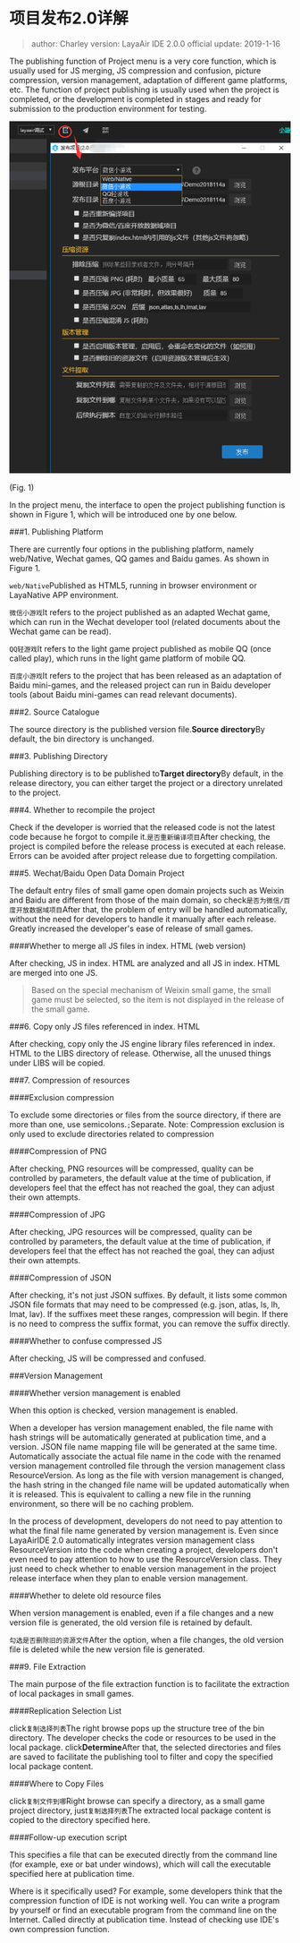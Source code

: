 # 项目发布2.0详解

> author: Charley version: LayaAir IDE 2.0.0 official update: 2019-1-16

The publishing function of Project menu is a very core function, which is usually used for JS merging, JS compression and confusion, picture compression, version management, adaptation of different game platforms, etc. The function of project publishing is usually used when the project is completed, or the development is completed in stages and ready for submission to the production environment for testing.

![1](img/1.png)   


(Fig. 1)



In the project menu, the interface to open the project publishing function is shown in Figure 1, which will be introduced one by one below.

###1. Publishing Platform

There are currently four options in the publishing platform, namely web/Native, Wechat games, QQ games and Baidu games. As shown in Figure 1.

`web/Native`Published as HTML5, running in browser environment or LayaNative APP environment.

`微信小游戏`It refers to the project published as an adapted Wechat game, which can run in the Wechat developer tool (related documents about the Wechat game can be read).

`QQ轻游戏`It refers to the light game project published as mobile QQ (once called play), which runs in the light game platform of mobile QQ.

`百度小游戏`It refers to the project that has been released as an adaptation of Baidu mini-games, and the released project can run in Baidu developer tools (about Baidu mini-games can read relevant documents).

###2. Source Catalogue

The source directory is the published version file.**Source directory**By default, the bin directory is unchanged.

###3. Publishing Directory

Publishing directory is to be published to**Target directory**By default, in the release directory, you can either target the project or a directory unrelated to the project.

###4. Whether to recompile the project

Check if the developer is worried that the released code is not the latest code because he forgot to compile it.`是否重新编译项目`After checking, the project is compiled before the release process is executed at each release. Errors can be avoided after project release due to forgetting compilation.

###5. Wechat/Baidu Open Data Domain Project

The default entry files of small game open domain projects such as Weixin and Baidu are different from those of the main domain, so check`是否为微信/百度开放数据域项目`After that, the problem of entry will be handled automatically, without the need for developers to handle it manually after each release. Greatly increased the developer's ease of release of small games.

####Whether to merge all JS files in index. HTML (web version)

After checking, JS in index. HTML are analyzed and all JS in index. HTML are merged into one JS.

> Based on the special mechanism of Weixin small game, the small game must be selected, so the item is not displayed in the release of the small game.
>

###6. Copy only JS files referenced in index. HTML

After checking, copy only the JS engine library files referenced in index. HTML to the LIBS directory of release. Otherwise, all the unused things under LIBS will be copied.

###7. Compression of resources

####Exclusion compression

To exclude some directories or files from the source directory, if there are more than one, use semicolons.`;`Separate.
Note: Compression exclusion is only used to exclude directories related to compression

####Compression of PNG

After checking, PNG resources will be compressed, quality can be controlled by parameters, the default value at the time of publication, if developers feel that the effect has not reached the goal, they can adjust their own attempts.

####Compression of JPG

After checking, JPG resources will be compressed, quality can be controlled by parameters, the default value at the time of publication, if developers feel that the effect has not reached the goal, they can adjust their own attempts.

####Compression of JSON

After checking, it's not just JSON suffixes. By default, it lists some common JSON file formats that may need to be compressed (e.g. json, atlas, ls, lh, lmat, lav). If the suffixes meet these ranges, compression will begin. If there is no need to compress the suffix format, you can remove the suffix directly.

####Whether to confuse compressed JS

After checking, JS will be compressed and confused.

###Version Management

####Whether version management is enabled

When this option is checked, version management is enabled.

When a developer has version management enabled, the file name with hash strings will be automatically generated at publication time, and a version. JSON file name mapping file will be generated at the same time. Automatically associate the actual file name in the code with the renamed version management controlled file through the version management class ResourceVersion. As long as the file with version management is changed, the hash string in the changed file name will be updated automatically when it is released. This is equivalent to calling a new file in the running environment, so there will be no caching problem.

In the process of development, developers do not need to pay attention to what the final file name generated by version management is. Even since LayaAirIDE 2.0 automatically integrates version management class ResourceVersion into the code when creating a project, developers don't even need to pay attention to how to use the ResourceVersion class. They just need to check whether to enable version management in the project release interface when they plan to enable version management.

####Whether to delete old resource files

When version management is enabled, even if a file changes and a new version file is generated, the old version file is retained by default.

`勾选是否删除旧的资源文件`After the option, when a file changes, the old version file is deleted while the new version file is generated.

###9. File Extraction

The main purpose of the file extraction function is to facilitate the extraction of local packages in small games.

####Replication Selection List

click`复制选择列表`The right browse pops up the structure tree of the bin directory. The developer checks the code or resources to be used in the local package. click**Determine**After that, the selected directories and files are saved to facilitate the publishing tool to filter and copy the specified local package content.

####Where to Copy Files

click`复制文件到哪`Right browse can specify a directory, as a small game project directory, just`复制选择列表`The extracted local package content is copied to the directory specified here.

####Follow-up execution script

This specifies a file that can be executed directly from the command line (for example, exe or bat under windows), which will call the executable specified here at publication time.

Where is it specifically used? For example, some developers think that the compression function of IDE is not working well. You can write a program by yourself or find an executable program from the command line on the Internet. Called directly at publication time. Instead of checking use IDE's own compression function.